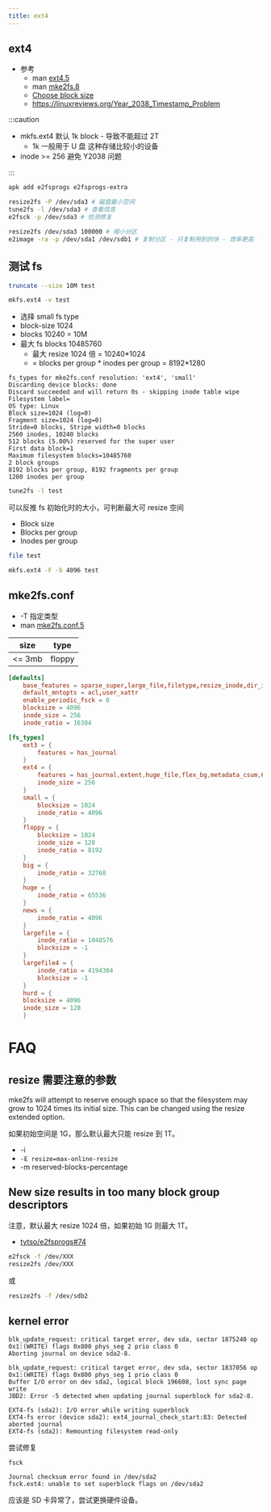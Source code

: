 ```yaml
---
title: ext4
---
```


## ext4

- 参考
  - man [ext4.5](https://man7.org/linux/man-pages/man5/ext4.5.html)
  - man [mke2fs.8](https://man7.org/linux/man-pages/man8/mke2fs.8.html)
  - [Choose block size](https://serverfault.com/a/496099/190601)
  - https://linuxreviews.org/Year_2038_Timestamp_Problem

:::caution

- mkfs.ext4 默认 1k block - 导致不能超过 2T
  - 1k 一般用于 U 盘 这种存储比较小的设备
- inode >= 256 避免 Y2038 问题

:::

```bash
apk add e2fsprogs e2fsprogs-extra

resize2fs -P /dev/sda3 # 磁盘最小空间
tune2fs -l /dev/sda3 # 查看信息
e2fsck -p /dev/sda3 # 检测修复

resize2fs /dev/sda3 100000 # 缩小分区
e2image -ra -p /dev/sda1 /dev/sdb1 # 复制分区 - 只复制用到的块 - 效率更高
```

## 测试 fs

```bash
truncate --size 10M test

mkfs.ext4 -v test
```

- 选择 small fs type
- block-size 1024
- blocks 10240 = 10M
- 最大 fs blocks 10485760
  - 最大 resize 1024 倍 = 10240\*1024
  - = blocks per group * inodes per group = 8192*1280

```
fs_types for mke2fs.conf resolution: 'ext4', 'small'
Discarding device blocks: done
Discard succeeded and will return 0s - skipping inode table wipe
Filesystem label=
OS type: Linux
Block size=1024 (log=0)
Fragment size=1024 (log=0)
Stride=0 blocks, Stripe width=0 blocks
2560 inodes, 10240 blocks
512 blocks (5.00%) reserved for the super user
First data block=1
Maximum filesystem blocks=10485760
2 block groups
8192 blocks per group, 8192 fragments per group
1280 inodes per group
```

```bash
tune2fs -l test
```

可以反推 fs 初始化时的大小，可判断最大可 resize 空间

- Block size
- Blocks per group
- Inodes per group

```bash
file test

mkfs.ext4 -F -b 4096 test
```

## mke2fs.conf

- -T 指定类型
- man [mke2fs.conf.5](https://man7.org/linux/man-pages/man5/mke2fs.conf.5.html)

| size   | type   |
| ------ | ------ |
| <= 3mb | floppy |

```conf title="/etc/mke2fs.conf"
[defaults]
	base_features = sparse_super,large_file,filetype,resize_inode,dir_index,ext_attr
	default_mntopts = acl,user_xattr
	enable_periodic_fsck = 0
	blocksize = 4096
	inode_size = 256
	inode_ratio = 16384

[fs_types]
	ext3 = {
		features = has_journal
	}
	ext4 = {
		features = has_journal,extent,huge_file,flex_bg,metadata_csum,64bit,dir_nlink,extra_isize
		inode_size = 256
	}
	small = {
		blocksize = 1024
		inode_ratio = 4096
	}
	floppy = {
		blocksize = 1024
		inode_size = 128
		inode_ratio = 8192
	}
	big = {
		inode_ratio = 32768
	}
	huge = {
		inode_ratio = 65536
	}
	news = {
		inode_ratio = 4096
	}
	largefile = {
		inode_ratio = 1048576
		blocksize = -1
	}
	largefile4 = {
		inode_ratio = 4194304
		blocksize = -1
	}
	hurd = {
    blocksize = 4096
    inode_size = 128
	}
```

# FAQ

## resize 需要注意的参数

mke2fs will attempt to reserve enough space so that the filesystem may grow to 1024 times its initial size. This can be changed using the resize extended option.

如果初始空间是 1G，那么默认最大只能 resize 到 1T。

- -i
- `-E resize=max-online-resize`
- -m reserved-blocks-percentage

## New size results in too many block group descriptors

注意，默认最大 resize 1024 倍，如果初始 1G 则最大 1T。

- [tytso/e2fsprogs#74](https://github.com/tytso/e2fsprogs/issues/74#issuecomment-889894735)

```bash
e2fsck -f /dev/XXX
resize2fs /dev/XXX
```

或

```bash
resize2fs -f /dev/sdb2
```

## kernel error

```
blk_update_request: critical target error, dev sda, sector 1875240 op 0x1:(WRITE) flags 0x800 phys_seg 2 prio class 0
Aborting journal on device sda2-8.

blk_update_request: critical target error, dev sda, sector 1837056 op 0x1:(WRITE) flags 0x800 phys_seg 1 prio class 0
Buffer I/O error on dev sda2, logical block 196608, lost sync page write
JBD2: Error -5 detected when updating journal superblock for sda2-8.

EXT4-fs (sda2): I/O error while writing superblock
EXT4-fs error (device sda2): ext4_journal_check_start:83: Detected aborted journal
EXT4-fs (sda2): Remounting filesystem read-only
```

尝试修复

```
fsck
```

```
Journal checksum error found in /dev/sda2
fsck.ext4: unable to set superblock flags on /dev/sda2
```

应该是 SD 卡异常了，尝试更换硬件设备。
